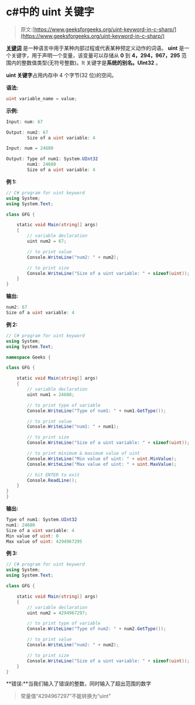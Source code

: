# c#中的 uint 关键字

> 原文:[https://www.geeksforgeeks.org/uint-keyword-in-c-sharp/](https://www.geeksforgeeks.org/uint-keyword-in-c-sharp/)

**[关键词](https://www.geeksforgeeks.org/c-sharp-keywords/)** 是一种语言中用于某种内部过程或代表某种预定义动作的词语。 **uint** 是一个关键字，用于声明一个变量，该变量可以存储从 **0** 到 **4，294，967，295** 范围内的整数值类型(无符号整数)。It 关键字是**系统的别名。UInt32** 。

**uint 关键字**占用内存中 4 个字节(32 位)的空间。

**语法:**

```cs
uint variable_name = value;
```

**示例:**

```cs
Input: num: 67

Output: num2: 67
        Size of a uint variable: 4

Input: num = 24680

Output: Type of num1: System.UInt32
        num1: 24680
        Size of a uint variable: 4

```

**例 1:**

```cs
// C# program for uint keyword
using System;
using System.Text;

class GFG {

    static void Main(string[] args)
    {
        // variable declaration
        uint num2 = 67;

        // to print value
        Console.WriteLine("num2: " + num2);

        // to print size
        Console.WriteLine("Size of a uint variable: " + sizeof(uint));
    }
}
```

**输出:**

```cs
num2: 67
Size of a uint variable: 4

```

**例 2:**

```cs
// C# program for uint keyword
using System;
using System.Text;

namespace Geeks {

class GFG {

    static void Main(string[] args)
    {
        // variable declaration
        uint num1 = 24680;

        // to print type of variable
        Console.WriteLine("Type of num1: " + num1.GetType());

        // to print value
        Console.WriteLine("num1: " + num1);

        // to print size
        Console.WriteLine("Size of a uint variable: " + sizeof(uint));

        // to print minimum & maximum value of uint
        Console.WriteLine("Min value of uint: " + uint.MinValue);
        Console.WriteLine("Max value of uint: " + uint.MaxValue);

        // hit ENTER to exit
        Console.ReadLine();
    }
}
}
```

**输出:**

```cs
Type of num1: System.UInt32
num1: 24680
Size of a uint variable: 4
Min value of uint: 0
Max value of uint: 4294967295

```

**例 3:**

```cs
// C# program for uint keyword
using System;
using System.Text;

class GFG {

    static void Main(string[] args)
    {
        // variable declaration
        uint num2 = 4294967297;

        // to print type of variable
        Console.WriteLine("Type of num2: " + num2.GetType());

        // to print value
        Console.WriteLine("num2: " + num2);

        // to print size
        Console.WriteLine("Size of a uint variable: " + sizeof(uint));
    }
}
```

**错误:**当我们输入了错误的整数，同时输入了超出范围的数字

> 常量值“4294967297”不能转换为“uint”